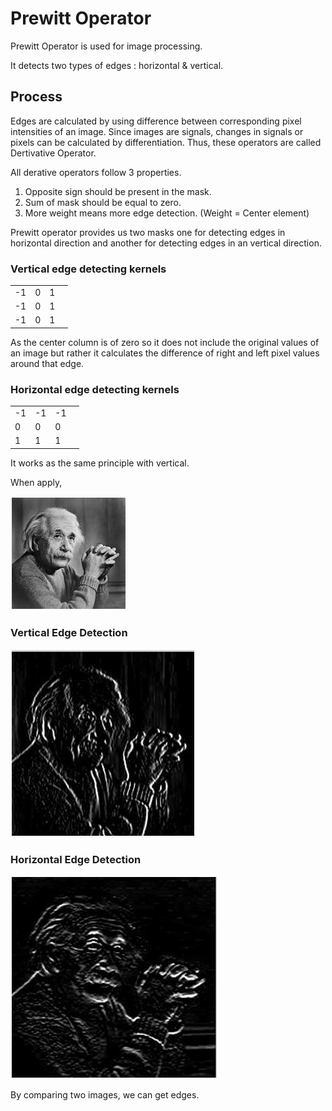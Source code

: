# Prewitt Operator

Prewitt Operator is used for image processing.

It detects two types of edges : horizontal & vertical.

## Process

Edges are calculated by using difference between corresponding pixel intensities of an image. Since images are signals, changes in signals or pixels can be calculated by differentiation. Thus, these operators are called Dertivative Operator.

All derative operators follow 3 properties.

1. Opposite sign should be present in the mask.
2. Sum of mask should be equal to zero.
3. More weight means more edge detection. (Weight = Center element)

Prewitt operator provides us two masks one for detecting edges in horizontal direction and another for detecting edges in an vertical direction.

### Vertical edge detecting kernels

|||||
|-|-|-|-|
|-1	|0|	1|
|-1	|0	|1|
|-1	|0	|1|

As the center column is of zero so it does not include the original values of an image but rather it calculates the difference of right and left pixel values around that edge.

### Horizontal edge detecting kernels

|||||
|-|-|-|-|
|-1	|-1	|-1|
|0	|0	|0|
|1	|1	|1|

It works as the same principle with vertical.

When apply,

![](images/einstein.jpg)

### Vertical Edge Detection

![](images/Prewitt-Operator/prewitt2.jpg)

### Horizontal Edge Detection
![](images/Prewitt-Operator/prewitt3.jpg)

By comparing two images, we can get edges.